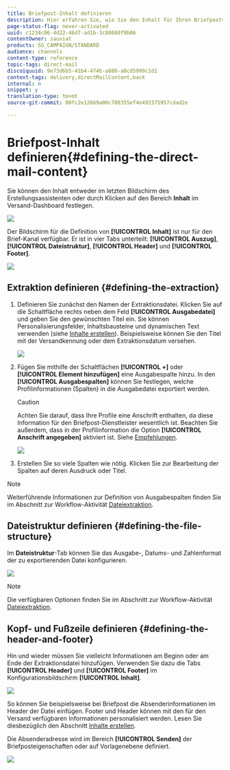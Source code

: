 ```yaml
---
title: Briefpost-Inhalt definieren
description: Hier erfahren Sie, wie Sie den Inhalt für Ihren Briefpostversand definieren.
page-status-flag: never-activated
uuid: c1234c06-4d22-46d7-ad1b-3c88660f9b06
contentOwner: sauviat
products: SG_CAMPAIGN/STANDARD
audience: channels
content-type: reference
topic-tags: direct-mail
discoiquuid: 9e73d6b5-41b4-474b-a880-a0cd5999c2d1
context-tags: delivery,directMailContent,back
internal: n
snippet: y
translation-type: tm+mt
source-git-commit: 00fc2e12669a00c788355ef4e492375957cdad2e

---
```



# Briefpost-Inhalt definieren{#defining-the-direct-mail-content}

Sie können den Inhalt entweder im letzten Bildschirm des Erstellungsassistenten oder durch Klicken auf den Bereich **Inhalt** im Versand-Dashboard festlegen.

![](assets/direct_mail_6.png)

Der Bildschirm für die Definition von **[!UICONTROL Inhalt]** ist nur für den Brief-Kanal verfügbar. Er ist in vier Tabs unterteilt: **[!UICONTROL Auszug]**, **[!UICONTROL Dateistruktur]**, **[!UICONTROL Header]** und **[!UICONTROL Footer]**.

![](assets/direct_mail_11.png)

## Extraktion definieren {#defining-the-extraction}

1. Definieren Sie zunächst den Namen der Extraktionsdatei. Klicken Sie auf die Schaltfläche rechts neben dem Feld **[!UICONTROL Ausgabedatei]** und geben Sie den gewünschten Titel ein. Sie können Personalisierungsfelder, Inhaltsbausteine und dynamischen Text verwenden (siehe [Inhalte erstellen](../../designing/using/personalization.md#example-email-personalization)). Beispielsweise können Sie den Titel mit der Versandkennung oder dem Extraktionsdatum versehen.

   ![](assets/direct_mail_12.png)

1. Fügen Sie mithilfe der Schaltflächen **[!UICONTROL +]** oder **[!UICONTROL Element hinzufügen]** eine Ausgabespalte hinzu. In den **[!UICONTROL Ausgabespalten]** können Sie festlegen, welche Profilinformationen (Spalten) in die Ausgabedatei exportiert werden.

   >[!CAUTION]
   >
   >Achten Sie darauf, dass Ihre Profile eine Anschrift enthalten, da diese Information für den Briefpost-Dienstleister wesentlich ist. Beachten Sie außerdem, dass in der Profilinformation die Option **[!UICONTROL Anschrift angegeben]** aktiviert ist. Siehe [Empfehlungen](../../channels/using/about-direct-mail.md#recommendations).

   ![](assets/direct_mail_13.png)

1. Erstellen Sie so viele Spalten wie nötig. Klicken Sie zur Bearbeitung der Spalten auf deren Ausdruck oder Titel.

>[!NOTE]
>
>Weiterführende Informationen zur Definition von Ausgabespalten finden Sie im Abschnitt zur Workflow-Aktivität [Dateiextraktion](../../automating/using/extract-file.md).

## Dateistruktur definieren    {#defining-the-file-structure}

Im **Dateistruktur**-Tab können Sie das Ausgabe-, Datums- und Zahlenformat der zu exportierenden Datei konfigurieren.

![](assets/direct_mail_14.png)

>[!NOTE]
>
>Die verfügbaren Optionen finden Sie im Abschnitt zur Workflow-Aktivität [Dateiextraktion](../../automating/using/extract-file.md).

## Kopf- und Fußzeile definieren    {#defining-the-header-and-footer}

Hin und wieder müssen Sie vielleicht Informationen am Beginn oder am Ende der Extraktionsdatei hinzufügen. Verwenden Sie dazu die Tabs **[!UICONTROL Header]** und **[!UICONTROL Footer]** im Konfigurationsbildschirm **[!UICONTROL Inhalt]**.

![](assets/direct_mail_7.png)

So können Sie beispielsweise bei Briefpost die Absenderinformationen im Header der Datei einfügen. Footer und Header können mit den für den Versand verfügbaren Informationen personalisiert werden. Lesen Sie diesbezüglich den Abschnitt [Inhalte erstellen](../../designing/using/personalization.md#example-email-personalization).

Die Absenderadresse wird im Bereich **[!UICONTROL Senden]** der Briefposteigenschaften oder auf Vorlagenebene definiert.

![](assets/direct_mail_24.png)

